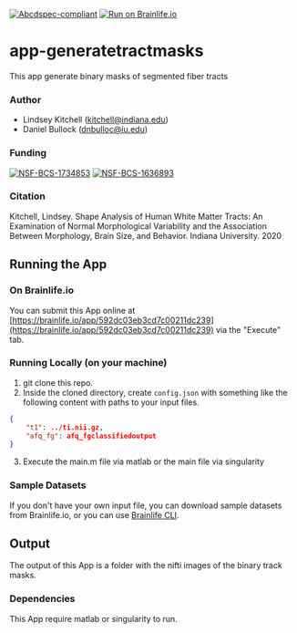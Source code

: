 [![Abcdspec-compliant](https://img.shields.io/badge/ABCD_Spec-v1.1-green.svg)](https://github.com/brain-life/abcd-spec)
[![Run on Brainlife.io](https://img.shields.io/badge/Brainlife-bl.app.142-blue.svg)](https://doi.org/10.25663/brainlife.app.142)

# app-generatetractmasks
This app generate binary masks of segmented fiber tracts

### Author
- Lindsey Kitchell (kitchell@indiana.edu)
- Daniel Bullock (dnbulloc@iu.edu)

### Funding 
[![NSF-BCS-1734853](https://img.shields.io/badge/NSF_BCS-1734853-blue.svg)](https://nsf.gov/awardsearch/showAward?AWD_ID=1734853)
[![NSF-BCS-1636893](https://img.shields.io/badge/NSF_BCS-1636893-blue.svg)](https://nsf.gov/awardsearch/showAward?AWD_ID=1636893)

### Citation

Kitchell, Lindsey. Shape Analysis of Human White Matter Tracts: An Examination of Normal Morphological Variability and the Association Between Morphology, Brain Size, and Behavior. Indiana University. 2020

## Running the App 

### On Brainlife.io

You can submit this App online at [https://brainlife.io/app/592dc03eb3cd7c00211dc239](https://brainlife.io/app/592dc03eb3cd7c00211dc239) via the "Execute" tab.

### Running Locally (on your machine)

1. git clone this repo.
2. Inside the cloned directory, create `config.json` with something like the following content with paths to your input files.

```json
{
    "t1": ../ti.nii.gz,
    "afq_fg": afq_fgclassifiedoutput
}
```
3. Execute the main.m file via matlab or the main file via singularity

### Sample Datasets

If you don't have your own input file, you can download sample datasets from Brainlife.io, or you can use [Brainlife CLI](https://github.com/brain-life/cli).


## Output

The  output of this App is a folder with the nifti images of the binary track masks. 


### Dependencies

This App require matlab or singularity to run.
